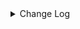<details><summary> Change Log </summary>

| Change | Commit | Version |
| --- | --- | --- |
|[Feature][Transform-V2] Support vector series sql function (#9765)|https://github.com/apache/seatunnel/commit/a40114cf7a|2.3.12|
|[Chore] fix typos filed -&gt; field (#9757)|https://github.com/apache/seatunnel/commit/e3e1c67d29|2.3.12|
|[Feature][Core] Add plugin directory support for each connector (#9650)|https://github.com/apache/seatunnel/commit/4beb2b9336|2.3.12|
|[Improve][Core] Update apache common to apache common lang3 (#9694)|https://github.com/apache/seatunnel/commit/6e5737c1ec|2.3.12|
|[Improve][API] Optimize the enumerator API semantics and reduce lock calls at the connector level (#9671)|https://github.com/apache/seatunnel/commit/9212a77140|2.3.12|
|[Fix] [connector-jdbc] prevent precision loss in Float to BigDecimal conversion (#9670)|https://github.com/apache/seatunnel/commit/6e11285bf6|2.3.12|
|[Fix][Connector-Jdbc] Supports reading and writing Postgres network dress types (#9618)|https://github.com/apache/seatunnel/commit/3dc79c1ddf|2.3.12|
|[improve] jdbc options (#9541)|https://github.com/apache/seatunnel/commit/d041e5fb32|2.3.12|
|[Fix][Connector-Jdbc]Fixed Vertica data source cannot upsert data. (#9607)|https://github.com/apache/seatunnel/commit/7b4d05171b|2.3.12|
|[Fix][Connectors-Jdbc] Postgres supports streaming and batch reading and writing of the `interval` data type (#9590)|https://github.com/apache/seatunnel/commit/58ab917024|2.3.12|
|[Feature][Connectors-v2] Optimize the size of CDC JAR Files (#9546)|https://github.com/apache/seatunnel/commit/1dd19c6823|2.3.12|
|[improve][Connector-jdbc] add comments when schema not include all columns (#9559)|https://github.com/apache/seatunnel/commit/02d2b69d85|2.3.12|
|[Hotfix][Connector-Jdbc] Write MySQL to support set collection data type (#9553)|https://github.com/apache/seatunnel/commit/3836c97a62|2.3.12|
|[Feature][Jdbc] Support read multiple tables by regular expressions (#9380)|https://github.com/apache/seatunnel/commit/670a52a918|2.3.12|
|[bugfix][Connector-V2]  Fixed the load driver inaccurate situation (#9468)|https://github.com/apache/seatunnel/commit/c6639e81fe|2.3.12|
|[Fix][Connector-V2] Fix OceanBase Oracle create unsupported data type (#9383)|https://github.com/apache/seatunnel/commit/f4178c72f1|2.3.12|
|[improve][Connector-V2] delete jdbc param support_upsert_by_query_primary_key_exist (#9408)|https://github.com/apache/seatunnel/commit/d247fe1d8d|2.3.12|
|[Feature][Connector-V2] Jdbc mysql support read tinyint(1) to byte(tinyint) (#9373)|https://github.com/apache/seatunnel/commit/7b87aa6f12|2.3.12|
|[Improve] JdbcInputFormat nextRecord Exception throw TableId (#9374)|https://github.com/apache/seatunnel/commit/484aef593d|2.3.12|
|[Feature][Connector-V2][JDBC] Add presto/trino dialect  (#9388)|https://github.com/apache/seatunnel/commit/3cac2bd126|2.3.12|
|[Feature][Connector-JDBC] Supprot read Oracle BLOB data as string instead of bytes (#9305)|https://github.com/apache/seatunnel/commit/454a88f81a|2.3.11|
|[Fix][Connector-jdbc] Fix postgresql sink trying to update unique key (#9293) (#9298)|https://github.com/apache/seatunnel/commit/d0c1de8357|2.3.11|
|[Fix][Connector-V2] Fix oceanbase mysql jdbc sink create statement error (#9267)|https://github.com/apache/seatunnel/commit/79f8125ea6|2.3.11|
|[Feature][Transform] Support define sink column type (#9114)|https://github.com/apache/seatunnel/commit/ab7119e507|2.3.11|
|[Feature][Checkpoint] Add check script for source/sink state class serialVersionUID missing (#9118)|https://github.com/apache/seatunnel/commit/4f5adeb1c7|2.3.11|
|[Fix][API] Fixed not invoke the `SinkAggregatedCommitter`&#x27;s init method (#9070)|https://github.com/apache/seatunnel/commit/df0d11d632|2.3.11|
|[Fix][Connector-V2] Fix SqlServer create table when database with dot (#9007)|https://github.com/apache/seatunnel/commit/e09445c789|2.3.11|
|[Fix][Connector-V2][OceanBase] oceanbase vector support simple vector index (#9072)|https://github.com/apache/seatunnel/commit/4140cd1d8f|2.3.11|
|[Improve][Connector-V2] Optimize dialect selection in jdbc (#8820)|https://github.com/apache/seatunnel/commit/92c62c5e63|2.3.11|
|[Fix][JDBC] fix jdbc default connection parameter invalid (#8185)|https://github.com/apache/seatunnel/commit/f85eb78b37|2.3.11|
|[Hotfix][Jdbc] Fix mysql tinyint(1) type mapping for TypeMapper (#9012)|https://github.com/apache/seatunnel/commit/5f85d7668a|2.3.11|
|[Feature][Jdbc] Add String type column split Support by charset-based splitting algorithm (#9002)|https://github.com/apache/seatunnel/commit/dbe41e74cd|2.3.11|
|[Fix][Paimon] nullable and comment attribute was lost during automatic table creation (#9020)|https://github.com/apache/seatunnel/commit/eb54fdd52c|2.3.11|
|[Fix][Connector-JDBC] Fix JDBC driver selection for data source connections (#8986)|https://github.com/apache/seatunnel/commit/a5aafa7301|2.3.11|
|[Improve][Jdbc] Upgrade sap-hana driver from 2.14.7 to 2.23.10 (#9013)|https://github.com/apache/seatunnel/commit/9ba9f169be|2.3.11|
|[Feature][Jdbc] Support sink ddl for sqlserver #8114 (#8936)|https://github.com/apache/seatunnel/commit/30aa485b38|2.3.10|
|[Fix][Connector-V2] Fix parse SqlServer JDBC Url error (#8784)|https://github.com/apache/seatunnel/commit/373d2162d3|2.3.10|
|[Improve][Jdbc] Support upsert for opengauss (#8627)|https://github.com/apache/seatunnel/commit/56110bf392|2.3.10|
|[Improve][Jdbc] Remove useless utils. (#8793)|https://github.com/apache/seatunnel/commit/36a7533e85|2.3.10|
|[Improve][Jdbc] Improve catalog connection cache (#8626)|https://github.com/apache/seatunnel/commit/6205065b25|2.3.10|
|[Fix][Connector-V2] Fix jdbc sink statement buffer wrong time to clear (#8653)|https://github.com/apache/seatunnel/commit/cf35eecdfc|2.3.10|
|[Feature][Jdbc] Support sink ddl for dameng (#8380)|https://github.com/apache/seatunnel/commit/5ff3427428|2.3.10|
|[Improve] restruct connector common options (#8634)|https://github.com/apache/seatunnel/commit/f3499a6eeb|2.3.10|
|[Improve][Jdbc] Remove oracle &#x27;v$database&#x27; query (#8571)|https://github.com/apache/seatunnel/commit/3cf09f61ca|2.3.10|
|[Fix] [Connector-V2] Postgres support for multiple primary keys (#8526)|https://github.com/apache/seatunnel/commit/04db40d973|2.3.10|
|[Feature][JDBC source] pg support char types (#8420)|https://github.com/apache/seatunnel/commit/776ac94478|2.3.9|
|[Feature][Jdbc] Support sink ddl for postgresql (#8276)|https://github.com/apache/seatunnel/commit/353bbd21a1|2.3.9|
|[Feature][Connector-V2] Support the jdbc connector for highgo db (#8282)|https://github.com/apache/seatunnel/commit/aa381cbfb4|2.3.9|
|[Improve][Jdbc] Support nvarchar in dm (#8270)|https://github.com/apache/seatunnel/commit/2f1c54ee2e|2.3.9|
|[Improve][Connector-v2] Use regex to match filedName placeholders in jdbc sink (#8222)|https://github.com/apache/seatunnel/commit/c02d4fed36|2.3.9|
|[Improve][Connector-V2] Support read comment when jdbc dialect without catalog (#8196)|https://github.com/apache/seatunnel/commit/567cd54de5|2.3.9|
|[Improve][Connector-V2] The interface supports jdbc respects the target database field type (#8031)|https://github.com/apache/seatunnel/commit/1de056a9a4|2.3.9|
|[Improve][dist]add shade check rule (#8136)|https://github.com/apache/seatunnel/commit/51ef800016|2.3.9|
|[Improve][Jdbc] Improve ddl write validate (#8158)|https://github.com/apache/seatunnel/commit/9cdaacddd9|2.3.9|
|[Feature][Jdbc] Add Jdbc default dialect for all jdbc series database without dialect (#8132)|https://github.com/apache/seatunnel/commit/399eabcd3f|2.3.9|
|[Improve][Jdbc] Refactor ddl change (#8134)|https://github.com/apache/seatunnel/commit/e1f0a238f7|2.3.9|
|[Feature][Core] Rename `result_table_name`/`source_table_name` to `plugin_input/plugin_output` (#8072)|https://github.com/apache/seatunnel/commit/c7bbd322db|2.3.9|
|[Improve][Connector-V2] Improve schema evolution on column insert after for mysql-jdbc (#8017)|https://github.com/apache/seatunnel/commit/3fb05da365|2.3.9|
|[Feature][Core] Support cdc task ddl restore for zeta (#7463)|https://github.com/apache/seatunnel/commit/8e322281ed|2.3.9|
|[Feature][transform] transform support explode (#7928)|https://github.com/apache/seatunnel/commit/132278c06a|2.3.9|
|[Feature][Connector-v2] Support schema evolution for Oracle connector (#7908)|https://github.com/apache/seatunnel/commit/79406bcc2f|2.3.9|
|[Improve][Connector-V2] Improve jdbc merge table from path and query when type is decimal (#7917)|https://github.com/apache/seatunnel/commit/8baa012ced|2.3.9|
|[Fix][Connector-V2] Fix hana type loss of precision (#7912)|https://github.com/apache/seatunnel/commit/18dcca36cd|2.3.9|
|[Feature][Connector-V2] Jdbc DB2 support upsert SQL  (#7879)|https://github.com/apache/seatunnel/commit/139919334d|2.3.9|
|[Improve][Jdbc] Optimize index name conflicts when create table for postgresql (#7875)|https://github.com/apache/seatunnel/commit/312ee866fb|2.3.9|
|[Improve][Jdbc] Support postgresql inet type. (#7820)|https://github.com/apache/seatunnel/commit/25b68b3623|2.3.9|
|[Fix][Connector-V2]Oceanbase vector database is added as the source server (#7832)|https://github.com/apache/seatunnel/commit/258f931765|2.3.9|
|[Feature][connector-v2]Support opengauss jdbc connnector using opengauss driver. (#7622)|https://github.com/apache/seatunnel/commit/bbf643772e|2.3.9|
|[Improve][Jdbc] Support save mode for the sink of jdbc-dm (#7814)|https://github.com/apache/seatunnel/commit/b87d732c81|2.3.9|
|[Feature][Restapi] Allow metrics information to be associated to logical plan nodes (#7786)|https://github.com/apache/seatunnel/commit/6b7c53d03c|2.3.9|
|[Feature][Connector-V2] SqlServer support user-defined type (#7706)|https://github.com/apache/seatunnel/commit/fb89033273|2.3.8|
|[Hotfix][CDC] Fix ddl duplicate execution error when config multi_table_sink_replica (#7634)|https://github.com/apache/seatunnel/commit/23ab3edbbb|2.3.8|
|[Feature][Connector-Paimon] Support dynamic bucket splitting improves Paimon writing efficiency (#7335)|https://github.com/apache/seatunnel/commit/bc0326cba8|2.3.8|
|[Fix][Connector-V2] Fix jdbc test case failed (#7690)|https://github.com/apache/seatunnel/commit/4f5d27f625|2.3.8|
|[Improve][Jdbc] Jdbc truncate table should check table not database (#7654)|https://github.com/apache/seatunnel/commit/0c0eb7e41b|2.3.8|
|[Feature][Connector-V2] jdbc saphana source tablepath support view and  synonym (#7670)|https://github.com/apache/seatunnel/commit/7e0c20a488|2.3.8|
|[Fix][Connector-v2] Throw Exception in sql query for JdbcCatalog in table or db exists query (#7651)|https://github.com/apache/seatunnel/commit/70ec59ce0e|2.3.8|
|[Fix][JDBC] Fix starrocks jdbc dialect catalog conflict with starrocks connector (#7578)|https://github.com/apache/seatunnel/commit/020aab422e|2.3.8|
|[Feature] Support tidb cdc connector source #7199 (#7477)|https://github.com/apache/seatunnel/commit/87ec786bd6|2.3.8|
|[bugfix] fix oracle query table length (#7627)|https://github.com/apache/seatunnel/commit/2e002ce09b|2.3.8|
|[Hotfix][Connector-v2] Fix the NullPointerException for jdbc oracle which used the table_list (#7544)|https://github.com/apache/seatunnel/commit/555028217a|2.3.8|
|[Improve][Connector-v2] Support mysql 8.1/8.2/8.3 for jdbc (#7530)|https://github.com/apache/seatunnel/commit/657fe69b26|2.3.8|
|[Improve][Connector-v2] Release resource in closeStatements even exception occurred in executeBatch (#7533)|https://github.com/apache/seatunnel/commit/590f7d110d|2.3.8|
|[Fix][Connector-V2] Fix jdbc query sql can not get table path (#7484)|https://github.com/apache/seatunnel/commit/8e0ca8f725|2.3.8|
|[Feature][Connector-V2] Add `decimal_type_narrowing` option in jdbc (#7461)|https://github.com/apache/seatunnel/commit/696f2948fa|2.3.8|
|[Improve][Connector-V2] update vectorType (#7446)|https://github.com/apache/seatunnel/commit/1bba72385b|2.3.8|
|[Improve][API] Move catalog open to SaveModeHandler (#7439)|https://github.com/apache/seatunnel/commit/8c2c5c79a1|2.3.8|
|[FIX][E2E]Modify the OceanBase test case to the latest imageChange image (#7452)|https://github.com/apache/seatunnel/commit/6abb83deab|2.3.8|
|[Feature][Connector-V2][OceanBase] Support vector types on OceanBase (#7375)|https://github.com/apache/seatunnel/commit/a6b188d552|2.3.8|
|[Improve][Connector-V2] Remove system table limit (#7391)|https://github.com/apache/seatunnel/commit/adf888e008|2.3.8|
|[Fix] Fix oracle sample data from column error (#7340)|https://github.com/apache/seatunnel/commit/2130e0d5ad|2.3.8|
|[Improve][Connector-V2] Close all ResultSet after used (#7389)|https://github.com/apache/seatunnel/commit/853e973212|2.3.8|
|[Hotifx][Jdbc] Fix MySQL unsupport &#x27;ZEROFILL&#x27; column type (#7407)|https://github.com/apache/seatunnel/commit/7130382123|2.3.8|
|[Improvement] add starrocks jdbc dialect (#7294)|https://github.com/apache/seatunnel/commit/b5140f598e|2.3.8|
|[Hotfix][Connector] Fix jdbc compile error (#7359)|https://github.com/apache/seatunnel/commit/2769ed5029|2.3.7|
|[Fix][Connector-V2][OceanBase] Remove OceanBase catalog&#x27;s dependency on mysql driver (#7311)|https://github.com/apache/seatunnel/commit/3130ae089e|2.3.7|
|[Improve][Jdbc] Skip all index when auto create table to improve performance of write (#7288)|https://github.com/apache/seatunnel/commit/dc3c23981b|2.3.7|
|[Improve][Jdbc] Remove MysqlType references in JdbcDialect (#7333)|https://github.com/apache/seatunnel/commit/16eeb1c123|2.3.7|
|[Improve][Jdbc] Merge user config primary key when create table (#7313)|https://github.com/apache/seatunnel/commit/819c685651|2.3.7|
|[Improve][Connector-v2] Optimize the way of databases and tables are checked for existence (#7261)|https://github.com/apache/seatunnel/commit/f012b2a6f0|2.3.7|
|[Feature][Jdbc] Support hive compatibleMode add inceptor dialect (#7262)|https://github.com/apache/seatunnel/commit/31e59cdf82|2.3.6|
|[Improve][Connector-v2] Optimize the count table rows for jdbc-oracle and oracle-cdc (#7248)|https://github.com/apache/seatunnel/commit/0d08b20061|2.3.6|
|[Feature][Core] Support using upstream table placeholders in sink options and auto replacement (#7131)|https://github.com/apache/seatunnel/commit/c4ca74122c|2.3.6|
|[Fix] Fix Hana type converter decimal scale is 0 convert to int error (#7167)|https://github.com/apache/seatunnel/commit/6e33a97c86|2.3.6|
|[Improve][Jdbc] Support write unicode text into sqlserver (#7159)|https://github.com/apache/seatunnel/commit/e44e8b93bc|2.3.6|
|[Improve][Jdbc] Remove user info in catalog-table options (#7178)|https://github.com/apache/seatunnel/commit/4e001be25c|2.3.6|
|[Improve][connector-v2-jdbc-mysql] Add support for MySQL 8.4 (#7151)|https://github.com/apache/seatunnel/commit/dbdbdf015b|2.3.6|
|[Feature][Connector-V2] Support jdbc hana catalog and type convertor (#6950)|https://github.com/apache/seatunnel/commit/d663398739|2.3.6|
|[Improve] Change catalog table log to debug level (#7136)|https://github.com/apache/seatunnel/commit/b111d2f843|2.3.6|
|[Improve][Connector-V2] Support schema evolution for mysql-cdc and mysql-jdbc (#6929)|https://github.com/apache/seatunnel/commit/cf91e51fc7|2.3.6|
|[connector-jdbc][bugfix] fix sqlServer create table comment special string bug (#7024)|https://github.com/apache/seatunnel/commit/403564db13|2.3.6|
|[bugfix] fix pgsql create table comment special string bug (#7022)|https://github.com/apache/seatunnel/commit/9fe844f62a|2.3.6|
|[connector-jdbc][bugfix] fix oracle create table comment special string bug (#7012)|https://github.com/apache/seatunnel/commit/a9e0f67873|2.3.6|
|[bugfix] fix mysql create table comment special string bug (#6998)|https://github.com/apache/seatunnel/commit/904e9cf785|2.3.6|
|[Improve][[Jdbc]sink sql support custom field.(#6515) (#6525)|https://github.com/apache/seatunnel/commit/ef3e61dbc4|2.3.6|
|[Feature][Jdbc] Support redshift catalog (#6992)|https://github.com/apache/seatunnel/commit/8d5cbcee74|2.3.6|
|[Improve][Connector-V2] Clean key name in catalog table (#6942)|https://github.com/apache/seatunnel/commit/a399ef48c6|2.3.6|
|[Improve][Zeta] Move SaveMode behavior to master (#6843)|https://github.com/apache/seatunnel/commit/80cf91318d|2.3.6|
|[Improve][Jdbc] Quotes the identifier for table path (#6951)|https://github.com/apache/seatunnel/commit/d70ec61f35|2.3.6|
|[Hotfix][Jdbc] Fix oracle savemode create table (#6651)|https://github.com/apache/seatunnel/commit/4b6c13e8fc|2.3.6|
|[Improve][JDBC Source] Fix Split can not be cancel (#6825)|https://github.com/apache/seatunnel/commit/ee3b7c3723|2.3.6|
|[Feature][Doris] Add Doris type converter (#6354)|https://github.com/apache/seatunnel/commit/5189991843|2.3.6|
|[Hotfix][Jdbc/CDC] Fix postgresql uuid type in jdbc read (#6684)|https://github.com/apache/seatunnel/commit/868ba4d7c7|2.3.6|
|[Improve][Connector] Add some sqlserver IDENTITY type for catalog (#6822)|https://github.com/apache/seatunnel/commit/f698396555|2.3.6|
|[Feature][Jdbc] Support the jdbc connector for InterSystems IRIS (#6797)|https://github.com/apache/seatunnel/commit/46600969bb|2.3.6|
|[Fix][MySQL]: Fix MySqlTypeConverter could not be instantiated (#6781)|https://github.com/apache/seatunnel/commit/a5609d600e|2.3.6|
|[Hotfix][Jdbc] Fix table/query columns order merge for jdbc catalog (#6771)|https://github.com/apache/seatunnel/commit/df1954d520|2.3.6|
|[Fix] Fix Oracle type converter handle negative scale in number type (#6758)|https://github.com/apache/seatunnel/commit/6d710690c5|2.3.6|
|[Improve][mysql-cdc] Support mysql 5.5 versions (#6710)|https://github.com/apache/seatunnel/commit/058f5594a3|2.3.6|
|[Improve][Jdbc] Add quote identifier for sql (#6669)|https://github.com/apache/seatunnel/commit/849d748d3d|2.3.5|
|[Improve][Jdbc] Increase tyepe converter when auto creating tables (#6617)|https://github.com/apache/seatunnel/commit/cc660206d8|2.3.5|
|[feature][connector-v2] add xugudb connector (#6561)|https://github.com/apache/seatunnel/commit/80f392afbb|2.3.5|
|[Hotfix] Fix DEFAULT TABLE problem (#6352)|https://github.com/apache/seatunnel/commit/cdb1856e84|2.3.5|
|[Improve] Improve MultiTableSinkWriter prepare commit performance (#6495)|https://github.com/apache/seatunnel/commit/2086b0e8a6|2.3.5|
|[Improve][JDBC] Optimized code style for getting jdbc field types (#6583)|https://github.com/apache/seatunnel/commit/ddca95f32c|2.3.5|
|[Improve] Add SaveMode log of process detail (#6375)|https://github.com/apache/seatunnel/commit/b0d70ce224|2.3.5|
|[Improve][Jdbc] Support custom case-sensitive config for dameng (#6510)|https://github.com/apache/seatunnel/commit/d6dcb03bf3|2.3.5|
|feat: jdbc support copy in statement. (#6443)|https://github.com/apache/seatunnel/commit/ca4a65fc00|2.3.5|
|[Improve][Jdbc] Using varchar2 datatype store string in oracle (#6392)|https://github.com/apache/seatunnel/commit/14405fa8d4|2.3.5|
|[Improve][API] Unify type system api(data &amp; type) (#5872)|https://github.com/apache/seatunnel/commit/b38c7edcc9|2.3.5|
|Fix Jdbc sink target table name error (#6269)|https://github.com/apache/seatunnel/commit/2f62235e38|2.3.4|
|[Improve][JDBC] Use PreparedStatement to sample data from column (#6242)|https://github.com/apache/seatunnel/commit/bd0e66d533|2.3.4|
|[Improve][JDBC-sink] Improve query Approximate Total Row Count of a Table (#5972)|https://github.com/apache/seatunnel/commit/8156036a2f|2.3.4|
|[Feature][JDBC、CDC] Support Short and Byte Type in spliter (#6027)|https://github.com/apache/seatunnel/commit/6f8d0a5040|2.3.4|
|[Improve] Support `int identity` type in sql server (#6186)|https://github.com/apache/seatunnel/commit/1a8da1c843|2.3.4|
|[Bugfix][JDBC、CDC] Fix Spliter Error in Case of Extensive Duplicate Data (#6026)|https://github.com/apache/seatunnel/commit/635c24e8b2|2.3.4|
| [Feature][Connector-V2][Postgres-cdc]Support for Postgres cdc (#5986)|https://github.com/apache/seatunnel/commit/97438b9402|2.3.4|
|Add date type and float type column split support (#6160)|https://github.com/apache/seatunnel/commit/b9a62e5c3f|2.3.4|
|[Improve] Extend `SupportResourceShare` to spark/flink (#5847)|https://github.com/apache/seatunnel/commit/c69da93b87|2.3.4|
|[Feature] Support `uuid` in postgres jdbc (#6185)|https://github.com/apache/seatunnel/commit/f56855098b|2.3.4|
|[Feature][Connector-V2][Oracle-cdc]Support for oracle cdc (#5196)|https://github.com/apache/seatunnel/commit/aaef22b31b|2.3.4|
|[Feature][Connector] update pgsql catalog for save mode (#6080)|https://github.com/apache/seatunnel/commit/84ce516929|2.3.4|
|[Hotfix][Jdbc] Fix dameng catalog query table sql (#6141)|https://github.com/apache/seatunnel/commit/413fa74500|2.3.4|
|[improve][catalog-postgres] Improve get column sql compatibility (#5664)|https://github.com/apache/seatunnel/commit/23ce592ad2|2.3.4|
|[Feature][Connector] update oracle catalog for save mode (#6092)|https://github.com/apache/seatunnel/commit/dfbf92769c|2.3.4|
|[Feature][Connectors-V2][Jdbc] Supports Sqlserver Niche Data Types (#6122)|https://github.com/apache/seatunnel/commit/6673f6f771|2.3.4|
|[Improve][Connector-V2][Jdbc] Shade hikari in jdbc connector (#6116)|https://github.com/apache/seatunnel/commit/dd698c95bf|2.3.4|
|[Feature][Connector] update sqlserver catalog for save mode (#6086)|https://github.com/apache/seatunnel/commit/edcaacecb1|2.3.4|
|[Feature][Connector-V2][PostgresSql] add JDBC source support string type as partition key (#6079)|https://github.com/apache/seatunnel/commit/3522eb157c|2.3.4|
|[Hotfix][Jdbc] Fix jdbc setFetchSize error (#6005)|https://github.com/apache/seatunnel/commit/d41af8a6ed|2.3.4|
|Support using multiple hadoop account (#5903)|https://github.com/apache/seatunnel/commit/d69d88d1aa|2.3.4|
|[Feature] Add unsupported datatype check for all catalog (#5890)|https://github.com/apache/seatunnel/commit/b9791285a0|2.3.4|
|[Hotfix][Split] Fix split key not support BigInteger type|https://github.com/apache/seatunnel/commit/5adf5d2b9a|2.3.4|
|[Improve] Replace SeaTunnelRowType with TableSchema in the JdbcRowConverter|https://github.com/apache/seatunnel/commit/1cc1b1b8cd|2.3.4|
|[Hotfix][Jdbc] Fix cdc updates were not filtering same primary key (#5923)|https://github.com/apache/seatunnel/commit/38d3b85814|2.3.4|
|[Improve]Change System.out.println to log output. (#5912)|https://github.com/apache/seatunnel/commit/bbedb07a9c|2.3.4|
|[Bug] Fix Hive-Jdbc use krb5 overwrite kerberosKeytabPath (#5891)|https://github.com/apache/seatunnel/commit/f0b6092c15|2.3.4|
|Reduce the time cost of getCatalogTable in jdbc (#5908)|https://github.com/apache/seatunnel/commit/51a3737578|2.3.4|
|[Improve] Improve Jdbc connector error message when datatype unsupported (#5864)|https://github.com/apache/seatunnel/commit/69f79af3a4|2.3.4|
|[Improve] Rename `getCountSql` to `getExistDataSql` (#5838)|https://github.com/apache/seatunnel/commit/2233b3a381|2.3.4|
|[Fix] Fix read from Oracle Date type value lose time (#5814)|https://github.com/apache/seatunnel/commit/2d704e36bd|2.3.4|
|[Improve][JdbcSource] Optimize catalog-table metadata merge logic (#5828)|https://github.com/apache/seatunnel/commit/7d8028a60b|2.3.4|
|[Improve][Common] Introduce new error define rule (#5793)|https://github.com/apache/seatunnel/commit/9d1b2582b2|2.3.4|
|[Feature][Hive JDBC Source] Support Hive JDBC Source Connector (#5424)|https://github.com/apache/seatunnel/commit/a64e177d06|2.3.4|
|[Improve] Remove use `SeaTunnelSink::getConsumedType` method and mark it as deprecated (#5755)|https://github.com/apache/seatunnel/commit/8de7408100|2.3.4|
|[Improve][Connector] Add field name to `DataTypeConvertor` to improve error message (#5782)|https://github.com/apache/seatunnel/commit/ab60790f0d|2.3.4|
|[Feature][Oracle] Support XMLTYPE data integration #5716 (#5723)|https://github.com/apache/seatunnel/commit/620f081adb|2.3.4|
|[Fix] Fix Postgres create table test case failed (#5778)|https://github.com/apache/seatunnel/commit/b98b6bcee3|2.3.4|
|[Improve][Jdbc] Fix database identifier (#5756)|https://github.com/apache/seatunnel/commit/dbfc8a670a|2.3.4|
|[Fix] Fix PG will not create index when using auto create table #5721|https://github.com/apache/seatunnel/commit/e5fd88dbe7|2.3.4|
|[Improve] Remove all useless `prepare`, `getProducedType` method (#5741)|https://github.com/apache/seatunnel/commit/ed94fffbb9|2.3.4|
|[feature][connector-jdbc]Add Save Mode function and Connector-JDBC (MySQL) connector has been realized (#5663)|https://github.com/apache/seatunnel/commit/eff17ccbe5|2.3.4|
|[Bug] [connector-jdbc] Nullable Column source have null data could be unexpected results. (#5560)|https://github.com/apache/seatunnel/commit/3f429e1f0a|2.3.4|
|[Improve] Add default implement for `SeaTunnelSink::setTypeInfo` (#5682)|https://github.com/apache/seatunnel/commit/86cba87450|2.3.4|
|[BUG][Connector-V2][Jdbc] support postgresql xml type  (#5724)|https://github.com/apache/seatunnel/commit/5f5d4da13f|2.3.4|
|[Improve][E2E][Jdbc] Enable IT case for Oceanbase Mysql mode (#5697)|https://github.com/apache/seatunnel/commit/879c2aa07c|2.3.4|
|[Feature][Jdbc] Support read multiple tables (#5581)|https://github.com/apache/seatunnel/commit/33fa8ff248|2.3.4|
|[Feature] Support multi-table sink (#5620)|https://github.com/apache/seatunnel/commit/81ac173189|2.3.4|
|[Improve] Remove catalog tag for config file (#5645)|https://github.com/apache/seatunnel/commit/dc509aa080|2.3.4|
|[Feature][Jdbc] Supporting more ways to configure connection parameters. (#5388)|https://github.com/apache/seatunnel/commit/d31e9478f7|2.3.4|
|[Feature][Connector-V2][Jdbc] Add OceanBase catalog (#5439)|https://github.com/apache/seatunnel/commit/cd4b7ff7d2|2.3.4|
|[BUGFIX][Catalog] oracle catalog create table repeat and oracle pg null point (#5517)|https://github.com/apache/seatunnel/commit/103da931f3|2.3.4|
|Support config column/primaryKey/constraintKey in schema (#5564)|https://github.com/apache/seatunnel/commit/eac76b4e50|2.3.4|
|[Improve] Refactor CatalogTable and add `SeaTunnelSource::getProducedCatalogTables` (#5562)|https://github.com/apache/seatunnel/commit/41173357f8|2.3.4|
|[Feature][Jdbc] Add Dameng catalog (#5451)|https://github.com/apache/seatunnel/commit/c23070919c|2.3.4|
|[Feature] Add tidb datatype convertor (#5440)|https://github.com/apache/seatunnel/commit/61391bda9f|2.3.4|
|[Feature][Connector-V2]  jdbc connector supports Kingbase database (#4803)|https://github.com/apache/seatunnel/commit/9538567159|2.3.4|
|[Feature][Catalog] Catalog add Case Conversion Definition (#5328)|https://github.com/apache/seatunnel/commit/7b5b28bdbe|2.3.4|
|[Feature][Jdbc] Jdbc database support identifier (#5089)|https://github.com/apache/seatunnel/commit/38b6d6e4bb|2.3.4|
|[Improve][Connector-v2][Jdbc] Refactor AbstractJdbcCatalog (#5096)|https://github.com/apache/seatunnel/commit/dde3104f76|2.3.4|
|[Improve][CheckStyle] Remove useless &#x27;SuppressWarnings&#x27; annotation of checkstyle. (#5260)|https://github.com/apache/seatunnel/commit/51c0d709ba|2.3.4|
|[Hotfix] Fix com.google.common.base.Preconditions to seatunnel shade one (#5284)|https://github.com/apache/seatunnel/commit/ed5eadcf73|2.3.3|
|[bug][jdbc][oracle]Fix the Oracle number type mapping problem (#5209)|https://github.com/apache/seatunnel/commit/9d3c3de90d|2.3.3|
|[BUG][Connector-V2][Jdbc] support postgresql json type  (#5194)|https://github.com/apache/seatunnel/commit/7a862d14b7|2.3.3|
|[Improve] [Connector-V2] Remove scheduler in JDBC sink #4736 (#5168)|https://github.com/apache/seatunnel/commit/3b0a393145|2.3.3|
|[CI] Split updated modules integration test for part 5 (#5208)|https://github.com/apache/seatunnel/commit/18f14d6087|2.3.3|
|[Bug] [connector-v2] PostgreSQL versions below 9.5 are compatible use cdc sync problem (#5120)|https://github.com/apache/seatunnel/commit/9af696a1dd|2.3.3|
|[Improve][Connector-v2][Jdbc]  check url not null throw friendly message (#5097)|https://github.com/apache/seatunnel/commit/b0815f2a95|2.3.3|
|[Feature][Catalog] Add JDBC Catalog auto create table (#4917)|https://github.com/apache/seatunnel/commit/63eb137671|2.3.3|
|[Feature][CDC] Support tables without primary keys (with unique keys) (#163) (#5150)|https://github.com/apache/seatunnel/commit/32b7f2b690|2.3.3|
|[Hotfix][Connector][Jdbc] Fix the problem of JdbcOutputFormat database connection leak (#4802)|https://github.com/apache/seatunnel/commit/4cc10e83e7|2.3.3|
|[Feature][JDBC Sink] Add DM upsert support (#5073)|https://github.com/apache/seatunnel/commit/5e8d982e25|2.3.3|
|[Improve] Improve savemode api (#4767)|https://github.com/apache/seatunnel/commit/4acd370d48|2.3.3|
|[Feature][Connector-V2] JDBC source support string type as partition key (#4947)|https://github.com/apache/seatunnel/commit/d1d2677658|2.3.3|
|[Feature][Connector-V2][Jdbc] Add oceanbase dialect factory (#4989)|https://github.com/apache/seatunnel/commit/7ba11cecdf|2.3.3|
|Fix XA Transaction bug (#5020)|https://github.com/apache/seatunnel/commit/852fe104bc|2.3.3|
|[Improve][CDC]Remove  driver for cdc connector (#4952)|https://github.com/apache/seatunnel/commit/b65f40c3c9|2.3.3|
|[Improve] Documentation and partial word optimization. (#4936)|https://github.com/apache/seatunnel/commit/6e8de0e2a6|2.3.3|
|[Improve][Connector-V2][Jdbc-Source] Support for Decimal types as splict keys  (#4634)|https://github.com/apache/seatunnel/commit/d56bb1ba1c|2.3.3|
|[Bugfix][zeta] Fix the deadlock issue with JDBC driver loading (#4878)|https://github.com/apache/seatunnel/commit/c30a2a1b1c|2.3.2|
|[Hotfix][Jdbc] Fix XA DataSource crash(Oracle/Dameng/SqlServer) (#4866)|https://github.com/apache/seatunnel/commit/bde19b6377|2.3.2|
|[Feature][Connector-v2] Add Snowflake Source&amp;Sink connector (#4470)|https://github.com/apache/seatunnel/commit/06c59a25f3|2.3.2|
|[Hotfix][Connector-V2][Jdbc] Fix the error of extracting primary key column in sink (#4815)|https://github.com/apache/seatunnel/commit/0eff3aeed0|2.3.2|
|[Hotfix][Connector][Jdbc] Fix reconnect throw close statement exception (#4801)|https://github.com/apache/seatunnel/commit/ea3bc1a673|2.3.2|
|[Hotfix][Connector][Jdbc] Fix sqlserver system table case sensitivity (#4806)|https://github.com/apache/seatunnel/commit/2ca7426d22|2.3.2|
|[Hotfix][Jdbc][Oracle] Fix oracle sql table identifier (#4754)|https://github.com/apache/seatunnel/commit/84cb51ff83|2.3.2|
|[Improve][Jdbc] Populate primary key when jdbc sink is created using CatalogTable (#4755)|https://github.com/apache/seatunnel/commit/4af3bf9015|2.3.2|
|[Feature][PostgreSQL-jdbc] Supports GEOMETRY data type for PostgreSQL… (#4673)|https://github.com/apache/seatunnel/commit/a5af4d9b6e|2.3.2|
|[Improve][Core] Add check of sink and source config to avoid null pointer exception. (#4734)|https://github.com/apache/seatunnel/commit/8f66ce96cb|2.3.2|
|[Hotfix][JDBC-SINK] Fix TiDBCatalog without open (#4718)|https://github.com/apache/seatunnel/commit/34a7f3eaa4|2.3.2|
|[Feature][E2E] Add mysql-cdc e2e testcase (#4639)|https://github.com/apache/seatunnel/commit/87001dfd16|2.3.2|
|[Hotfix][JDBC Sink] Fix JDBC Sink oom bug (#4690)|https://github.com/apache/seatunnel/commit/08b6f992aa|2.3.2|
|Improve the option rule for jdbc sink (#4694)|https://github.com/apache/seatunnel/commit/a6b3704414|2.3.2|
|[feature][catalog] Support for multiplexing connections (#4550)|https://github.com/apache/seatunnel/commit/41277d7f78|2.3.2|
|[Bugfix][Jdbc-Mysql Mysql-CDC] Fix MySQL BIT type incorrectly converted to Boolean type (#4671)|https://github.com/apache/seatunnel/commit/89b0099ff4|2.3.2|
|[Hotfix][Jdbc[SqlServer] Fix sqlserver jdbc url parse (#4697)|https://github.com/apache/seatunnel/commit/b24c3226ec|2.3.2|
|Revert &quot;[Improve][Catalog] refactor catalog (#4540)&quot; (#4628)|https://github.com/apache/seatunnel/commit/2d1933195d|2.3.2|
|[Feature][Connector][Jdbc] Add DataTypeConvertor for JDBC-Postgres (#4575)|https://github.com/apache/seatunnel/commit/91f5125976|2.3.2|
|[Improve][Catalog] refactor catalog (#4540)|https://github.com/apache/seatunnel/commit/b0a701cb83|2.3.2|
|[Bug] [JDBC Source] fix split exception when source table is empty (#4570)|https://github.com/apache/seatunnel/commit/c73b9331ce|2.3.2|
|[Feature][Connector][Jdbc] Add vertica connector. (#4303)|https://github.com/apache/seatunnel/commit/e6b4f98721|2.3.2|
|[Hotfix][Catalog] Filter out unavailable constrain keys (#4557)|https://github.com/apache/seatunnel/commit/5e5859546a|2.3.2|
|[Hotfix][Connector-V2][Jdbc] Simple sql has the highest priority (#4548)|https://github.com/apache/seatunnel/commit/74d4d24858|2.3.2|
|[Improve][Connector-V2][Jdbc] Jdbc source supports factory SPI (#4264)|https://github.com/apache/seatunnel/commit/a97f33797d|2.3.2|
|[Jdbc][Chore] improve the exception message when primary key not found in row (#4474)|https://github.com/apache/seatunnel/commit/06fa850da9|2.3.2|
|[hotfix][JDBC] Fix the table name is not automatically obtained when multiple tables (#4514)|https://github.com/apache/seatunnel/commit/c84d6f8d11|2.3.2|
|[Chore][Jdbc] add the log for sql and update some style (#4475)|https://github.com/apache/seatunnel/commit/a9e6503045|2.3.2|
|[Hotfix][Connector-V2][Jdbc] Set default value to false of JdbcOption: generate_sink_sql (#4471)|https://github.com/apache/seatunnel/commit/7da11c2f44|2.3.2|
|[feature][jdbc][TiDB] add TiDB catalog (#4438)|https://github.com/apache/seatunnel/commit/9a32db6fc0|2.3.2|
|[Hotfix][Connector] Fix sqlserver catalog (#4441)|https://github.com/apache/seatunnel/commit/8540c7f9f3|2.3.2|
|[Feature][CDC][SqlServer] Support multi-table read (#4377)|https://github.com/apache/seatunnel/commit/c4e3f2dc03|2.3.2|
|[Improve][JdbcSink]Fix connection failure caused by connection timeout. (#4322)|https://github.com/apache/seatunnel/commit/e1f6d3b3fd|2.3.2|
|[Hotfix][Connector-V2][Jdbc] Field aliases are not supported in the query of jdbc source. (#4158) (#4210)|https://github.com/apache/seatunnel/commit/3d7ff831f9|2.3.1|
|Change file type to file_format_type in file source/sink (#4249)|https://github.com/apache/seatunnel/commit/973a2fae3c|2.3.1|
|Change redshift type to lowercase (#4248)|https://github.com/apache/seatunnel/commit/10447ae103|2.3.1|
|Add redshift datatype convertor (#4245)|https://github.com/apache/seatunnel/commit/b19011517f|2.3.1|
|[improve][zeta] fix zeta bugs|https://github.com/apache/seatunnel/commit/3a82e8b39f|2.3.1|
|[Improve] Support MySqlCatalog Use JDBC URL With Custom Suffix|https://github.com/apache/seatunnel/commit/210d0ff1f8|2.3.1|
|[hotfix] fixed jdbc IT error|https://github.com/apache/seatunnel/commit/dd20af0a9e|2.3.1|
|Merge branch &#x27;dev&#x27; into merge/cdc|https://github.com/apache/seatunnel/commit/4324ee1912|2.3.1|
|[Improve][Project] Code format with spotless plugin.|https://github.com/apache/seatunnel/commit/423b583038|2.3.1|
|[improve][jdbc] use ReadonlyConfig instead of Config (#4236)|https://github.com/apache/seatunnel/commit/c90c58e243|2.3.1|
|[Improve][Jdbc-sink] add database field to sink config (#4199)|https://github.com/apache/seatunnel/commit/ec368902f4|2.3.1|
|[improve][jdbc] Reduce jdbc options configuration (#4218)|https://github.com/apache/seatunnel/commit/ddd8f808b5|2.3.1|
|Fix mysql get default value (#4204)|https://github.com/apache/seatunnel/commit/6848434f2d|2.3.1|
|[hotfix][zeta] fix zeta multi-table parser error (#4193)|https://github.com/apache/seatunnel/commit/98f2ad0c19|2.3.1|
|[Improve] Remove AUTO_COMMIT To Optional In JDBC OptionRule (#4194)|https://github.com/apache/seatunnel/commit/9d088017a3|2.3.1|
|[Improve] [Connector-V2] [StarRocks] Starrocks Support Auto Create Table (#4177)|https://github.com/apache/seatunnel/commit/7e0008e6fb|2.3.1|
|[improve][catalog][jdbc] Add MySQL catalog factory (#4168)|https://github.com/apache/seatunnel/commit/95e3cbf875|2.3.1|
|[Improve][build] Give the maven module a human readable name (#4114)|https://github.com/apache/seatunnel/commit/d7cd601051|2.3.1|
|Add convertor factory (#4119)|https://github.com/apache/seatunnel/commit/cbdea45d95|2.3.1|
|Add ElasticSearch catalog (#4108)|https://github.com/apache/seatunnel/commit/9ee4d8394c|2.3.1|
|Add Kafka catalog (#4106)|https://github.com/apache/seatunnel/commit/34f1f21e48|2.3.1|
|[Improve][Project] Code format with spotless plugin. (#4101)|https://github.com/apache/seatunnel/commit/a2ab166561|2.3.1|
|Add DataTypeConvertor in Catalog (#4094)|https://github.com/apache/seatunnel/commit/840c3e5eb4|2.3.1|
|[Feature] [Catalog] Support create/drop table, create/drop database in catalog (#4075)|https://github.com/apache/seatunnel/commit/d8a0be84ca|2.3.1|
| [Bug][Connector-V2][Jdbc] Fixed no exception throwing problem (#3957)|https://github.com/apache/seatunnel/commit/6ab266e594|2.3.1|
|[Bug][CDC] Fix jdbc sink generate update sql (#3940)|https://github.com/apache/seatunnel/commit/233465d4e4|2.3.1|
|[Improve][JDBC] improve jdbc sink option (#3864)|https://github.com/apache/seatunnel/commit/768a9300e8|2.3.1|
|Fix Source Class Support Parallelism judge &amp; Add UT for it (#3878)|https://github.com/apache/seatunnel/commit/ce85a8c68b|2.3.1|
|[Feature][Connector] add get source method to all source connector (#3846)|https://github.com/apache/seatunnel/commit/417178fb84|2.3.1|
|[Feature][Connector-V2] Jdbc connector support SAP HANA. (#3017)|https://github.com/apache/seatunnel/commit/fe0180fab2|2.3.1|
|[Feature][API &amp; Connector &amp; Doc] add parallelism and column projection interface (#3829)|https://github.com/apache/seatunnel/commit/b9164b8ba1|2.3.1|
|[Improve][JDBC Connector]improve option rule (#3802)|https://github.com/apache/seatunnel/commit/139256741a|2.3.1|
|[Hotfix][Jdbc Sink] fix xa transaction commit failure on pipeline restore (#3809)|https://github.com/apache/seatunnel/commit/39dae4cfd9|2.3.1|
|[Improve][Connector-V2][JDBC] Add exactly-once for JDBC source connector (#3750)|https://github.com/apache/seatunnel/commit/5328e9d847|2.3.1|
|[Improve][Connector-v2] Remove unused options for jdbc source factory (#3794)|https://github.com/apache/seatunnel/commit/861004d309|2.3.1|
|[Feature][Connector-jdbc] Fix JDBC Connector Throw Exception Error. (#3796)|https://github.com/apache/seatunnel/commit/38646b11b8|2.3.1|
|[hotfix][ST-Engine] fix jdbc connector exactly-once null pointer (#3730)|https://github.com/apache/seatunnel/commit/0c5986fbec|2.3.0|
|[Improve][connector-jdbc] Add config item enable upsert by query (#3708)|https://github.com/apache/seatunnel/commit/e1f951f782|2.3.0|
|[Hotfix][connector-v2] fix SemanticXidGenerator#generateXid indexOutOfBounds #3701 (#3705)|https://github.com/apache/seatunnel/commit/f351ceaf4b|2.3.0|
|[Hotfix][Connector-V2][jdbc] fix jdbc connection reset bug (#3670)|https://github.com/apache/seatunnel/commit/6fe0e6aece|2.3.0|
|[Improve][Connector-V2][JDBC] Unified exception for JDBC source &amp; sink (#3598)|https://github.com/apache/seatunnel/commit/865ca2bba9|2.3.0|
|[Connector][JDBC]Support Redshift sink and source (#3615)|https://github.com/apache/seatunnel/commit/8d9d8638d2|2.3.0|
|[Improve][Connectors-V2][jdbc] Adapts to multiple versions of Flink #3589|https://github.com/apache/seatunnel/commit/e77fdbbef7|2.3.0|
|[Hotfix][OptionRule] Fix option rule about all connectors (#3592)|https://github.com/apache/seatunnel/commit/226dc6a119|2.3.0|
|[Feature][Connector-V2][Doris]Add Doris Source &amp; Sink connector (#3586)|https://github.com/apache/seatunnel/commit/3d46b79614|2.3.0|
|[Feature][Connector-V2][Teradata] Add Teradata Source And Sink Connector|https://github.com/apache/seatunnel/commit/3a095d30fd|2.3.0|
|[Feature][Connector-V2][JDBC] support sqlite Source &amp; Sink (#3089)|https://github.com/apache/seatunnel/commit/a73bb3e714|2.3.0|
|Bump postgresql in /seatunnel-connectors-v2/connector-jdbc (#3559)|https://github.com/apache/seatunnel/commit/c8dfdf3e46|2.3.0|
|[feature][connector][cdc] add SeaTunnelRowDebeziumDeserializeSchema (#3499)|https://github.com/apache/seatunnel/commit/ff44db116e|2.3.0|
|[JDBC] [ORACLE] Improve Oracle Type to SeaTunnel Type Mapping (#3486)|https://github.com/apache/seatunnel/commit/8fe0dda6e2|2.3.0|
|[JDBC] [Config] Add JDBC Fetch Size Config And Custom Postgres PrepareStatement (#3478)|https://github.com/apache/seatunnel/commit/d60a705f5d|2.3.0|
|[feature][connector][jdbc] expose configurable options in JDBC (#3410)|https://github.com/apache/seatunnel/commit/72b8a73cab|2.3.0|
|[feature][connector][jdbc] Support write cdc changelog event in jdbc sink (#3444)|https://github.com/apache/seatunnel/commit/b12a908f01|2.3.0|
|[Improve][Connector-v2][Jdbc] Add AutoCommit to jdbcConfig (#3453)|https://github.com/apache/seatunnel/commit/cfb1e97853|2.3.0|
|[Improve][Connector-v2] Unset AutoCommit default to true (#3451)|https://github.com/apache/seatunnel/commit/439f686d92|2.3.0|
|[Feature][connector-v2] add tablestore source and sink  (#3309)|https://github.com/apache/seatunnel/commit/ebebf0b633|2.3.0|
|Close jdbc connection after use. (#3358)|https://github.com/apache/seatunnel/commit/219fea517c|2.3.0|
|[Improve] [Engine] Improve Engine performance. (#3216)|https://github.com/apache/seatunnel/commit/7393c47327|2.3.0|
|[Bug][Connector-V2][JDBC]fix jdbc split bug (#3220)|https://github.com/apache/seatunnel/commit/40d67ab902|2.3.0|
|[Feature][Connector-V2][JDBC] Support DB2 Source &amp; Sink (#2410)|https://github.com/apache/seatunnel/commit/bf1ef69e84|2.3.0|
|update org.postgresql:postgresql 42.3.3 to 42.4.1 (#3097)|https://github.com/apache/seatunnel/commit/2852516490|2.3.0|
|[Feature][Connector-V2][Jdbc] support gbase 8a  (#3026)|https://github.com/apache/seatunnel/commit/dc6e85d06f|2.3.0-beta|
|[Bug] [sqlserver] timestamp convert exception (#3024)|https://github.com/apache/seatunnel/commit/99ac1a655e|2.3.0-beta|
|[Feature][Connector-V2] oracle connector (#2550)|https://github.com/apache/seatunnel/commit/384ece1913|2.3.0-beta|
|[Improve][Connector-v2][jdbc] Support for specify number of partitions when parallel reading (#2950)|https://github.com/apache/seatunnel/commit/fc284ac32e|2.3.0-beta|
|[Feature][Connector-V2] add sqlserver connector (#2646)|https://github.com/apache/seatunnel/commit/05d105dea3|2.3.0-beta|
|[Improve][e2e] Unified e2e IT for DaMengDB (#2946)|https://github.com/apache/seatunnel/commit/15636bdea1|2.3.0-beta|
|[Improve][e2e] modify DM-driver by downLoad and add the value comparison of all columns (#2772)|https://github.com/apache/seatunnel/commit/f3ff39bdfe|2.3.0-beta|
|[Improve][e2e] Improve jdbc driver management (#2770)|https://github.com/apache/seatunnel/commit/f907927a35|2.3.0-beta|
|[hotfix][connector][jdbc] fix JDBC split exception (#2904)|https://github.com/apache/seatunnel/commit/57342c6545|2.3.0-beta|
|[Improve][connector-jdbc] Calculate splits only once in JdbcSourceSplitEnumerator (#2900)|https://github.com/apache/seatunnel/commit/7622f28999|2.3.0-beta|
|[Feature] [Connector-V2 E2E] Add mysql and postgres e2e test and bug fix (#2838)|https://github.com/apache/seatunnel/commit/db434adc15|2.2.0-beta|
|fix XAConnection being wrongly submitted (#2805)|https://github.com/apache/seatunnel/commit/d9a6039fd3|2.2.0-beta|
|fix spark execute exception is not thrown (#2791)|https://github.com/apache/seatunnel/commit/b1711c984e|2.2.0-beta|
|[Improve][e2e] Add driver-jar to lib (#2719)|https://github.com/apache/seatunnel/commit/d64d452c86|2.2.0-beta|
|[DEV][Api] Replace SeaTunnelContext with JobContext and remove singleton pattern (#2706)|https://github.com/apache/seatunnel/commit/cbf82f755c|2.2.0-beta|
|[Connector-V2][JDBC-connector] support Jdbc dm (#2377)|https://github.com/apache/seatunnel/commit/7278209ca2|2.2.0-beta|
|[#2606]Dependency management split (#2630)|https://github.com/apache/seatunnel/commit/fc047be69b|2.2.0-beta|
|[Bug] [connector-jdbc-v2] Fix transaction force commit when autoCommit is enabled (#2636)|https://github.com/apache/seatunnel/commit/8cd8cf7aa2|2.2.0-beta|
| [Feature][Connector-V2] Add phoenix connector sink  (#2499)|https://github.com/apache/seatunnel/commit/05ccf9d68c|2.2.0-beta|
|[Connector-V2][JDBC] Support database: greenplum (#2429)|https://github.com/apache/seatunnel/commit/3561d3878f|2.2.0-beta|
|Add jdbc connector e2e test (#2321)|https://github.com/apache/seatunnel/commit/5fbcb811c6|2.2.0-beta|
|StateT of SeaTunnelSource should extend `Serializable` (#2214)|https://github.com/apache/seatunnel/commit/8c426ef850|2.2.0-beta|
|update the condition to 1 = 0 about get table operation (#2186)|https://github.com/apache/seatunnel/commit/7c56d7143b|2.2.0-beta|
|[SeaTunnel API] [Sink] remove useless context field (#2124)|https://github.com/apache/seatunnel/commit/a31fdeedcc|2.2.0-beta|
|[bugfix] Check isOpen before closing (#2107)|https://github.com/apache/seatunnel/commit/7ec0ada2b9|2.2.0-beta|
|[API-DRAFT] [MERGE] fix merge error|https://github.com/apache/seatunnel/commit/3c0e984648|2.2.0-beta|
|merge dev to api-draft|https://github.com/apache/seatunnel/commit/d265597c64|2.2.0-beta|
|[api-draft][Optimize] Optimize module name (#2062)|https://github.com/apache/seatunnel/commit/f79e3112b1|2.2.0-beta|

</details>
